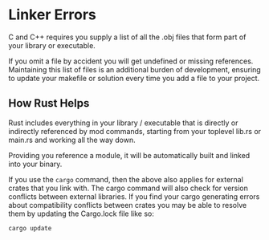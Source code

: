 # Linker Errors

C and C++ requires you supply a list of all the .obj files that form part of your library or executable.

If you omit a file by accident you will get undefined or missing references. Maintaining this list of files is an additional burden of development, ensuring to update your makefile or solution every time you add a file to your project.

## How Rust Helps

Rust includes everything in your library / executable that is directly or indirectly referenced by mod commands, starting from your toplevel lib.rs or main.rs and working all the way down.

Providing you reference a module, it will be automatically built and linked into your binary.

If you use the `cargo` command, then the above also applies for external crates that you link with. The cargo command will
also check for version conflicts between external libraries. If you find your cargo generating errors about compatibility
conflicts between crates you may be able to resolve them by updating the Cargo.lock file like so:

```
cargo update
```

